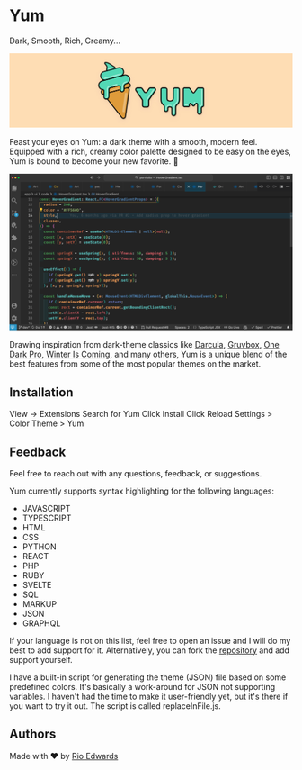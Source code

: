 # Yum

Dark, Smooth, Rich, Creamy...

![Yum Banner](https://raw.githubusercontent.com/rioredwards/yum/main/images/Yum_Banner.jpg)

Feast your eyes on Yum: a dark theme with a smooth, modern feel. Equipped with a rich, creamy color palette designed to be easy on the eyes, Yum is bound to become your new favorite. 🍦

![Yum Screenshot](https://raw.githubusercontent.com/rioredwards/yum/main/images/Yum_Screenshot.png)

Drawing inspiration from dark-theme classics like [Darcula](https://marketplace.visualstudio.com/items?itemName=rokoroku.vscode-theme-darcula), [Gruvbox](https://marketplace.visualstudio.com/items?itemName=jdinhlife.gruvbox), [One Dark Pro](https://marketplace.visualstudio.com/items?itemName=zhuangtongfa.Material-theme), [Winter Is Coming](https://marketplace.visualstudio.com/items?itemName=johnpapa.winteriscoming), and many others, Yum is a unique blend of the best features from some of the most popular themes on the market.

## Installation

View → Extensions
Search for Yum
Click Install
Click Reload
Settings > Color Theme > Yum

## Feedback

Feel free to reach out with any questions, feedback, or suggestions.

Yum currently supports syntax highlighting for the following languages:

- JAVASCRIPT
- TYPESCRIPT
- HTML
- CSS
- PYTHON
- REACT
- PHP
- RUBY
- SVELTE
- SQL
- MARKUP
- JSON
- GRAPHQL

If your language is not on this list, feel free to open an issue and I will do my best to add support for it. Alternatively, you can fork the [repository](https://github.com/rioredwards/yum) and add support yourself.

I have a built-in script for generating the theme (JSON) file based on some predefined colors. It's basically a work-around for JSON not supporting variables. I haven't had the time to make it user-friendly yet, but it's there if you want to try it out. The script is called replaceInFile.js.

## Authors

Made with ❤️ by [Rio Edwards](https://www.linkedin.com/in/rio-edwards/)
